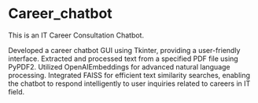 # Career_chatbot
This is an IT Career Consultation Chatbot.

Developed a career chatbot GUI using Tkinter, providing a user-friendly interface. Extracted and processed text from a specified PDF file using PyPDF2.
Utilized OpenAIEmbeddings for advanced natural language processing. Integrated FAISS for efficient text similarity searches, enabling the chatbot to respond intelligently to user inquiries related to careers in IT field.

